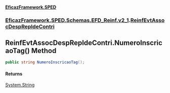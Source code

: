 #### [EficazFramework.SPED](EficazFrameworkSPED.md 'EficazFramework SPED')
### [EficazFramework.SPED.Schemas.EFD_Reinf.v2_1](EficazFramework.SPED.Schemas.EFD_Reinf.v2_1.md 'EficazFramework.SPED.Schemas.EFD_Reinf.v2_1').[ReinfEvtAssocDespRepIdeContri](EficazFramework.SPED.Schemas.EFD_Reinf.v2_1/ReinfEvtAssocDespRepIdeContri.md 'EficazFramework.SPED.Schemas.EFD_Reinf.v2_1.ReinfEvtAssocDespRepIdeContri')

## ReinfEvtAssocDespRepIdeContri.NumeroInscricaoTag() Method

```csharp
public string NumeroInscricaoTag();
```

#### Returns
[System.String](https://docs.microsoft.com/en-us/dotnet/api/System.String 'System.String')